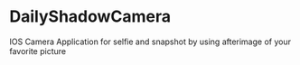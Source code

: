 # DailyShadowCamera
IOS Camera Application for selfie and snapshot by using afterimage of your favorite picture

